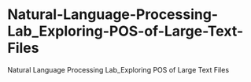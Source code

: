 # Natural-Language-Processing-Lab_Exploring-POS-of-Large-Text-Files
Natural Language Processing Lab_Exploring POS of Large Text Files
